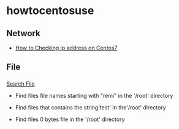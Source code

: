 # howtocentosuse


## Network
- [How to Checking ip address on Centos7](./how_to_checking_ip_address.md)  


## File

### 
[Search File](./how_to_checking_ip_address.md)  
- Find files file names starting with "remi" in the '/root' directory

- Find files that contains the string'test' in the'/root' directory

- Find files 0 bytes file in the '/root' directory
